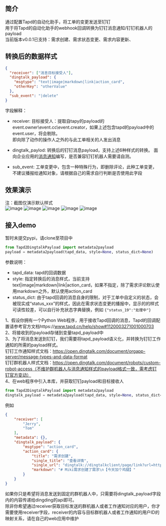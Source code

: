 ## 简介  
通过配置Tapd的自动化助手，将工单的变更发送至钉钉  
用于将Tapd的自动化助手的webhook回调转换为钉钉消息通知/钉钉机器人的payload  
当前版本v0.0.1已支持：需求创建、需求状态变更、需求内容更新、

## 转换后的数据样式  
```json
{
  "receiver": ["消息目标接受人"],
  "dingtalk_payload": {
    "msgtype": "text|image|markdown|link|action_card",
    "otherKey": "otherValue"
  },
  "sub_event": "|delete"
}
```
字段解释：  
- receiver: 目标接受人：提取自tapy的payload的event.owner\event.cc\event.creator，如果上述包含tapd的payload中的event.user，将会剔除。   
即向除了动作的操作人之外的与此工单相关的人发出消息  

- dingtalk_paylod: 转换后的钉钉消息payload，支持上述6种样式的转换。
面向企业应用的[消息通知](https://open.dingtalk.com/document/orgapp-server/message-types-and-data-format)编写，是否兼容钉钉机器人需要请自测。 

- sub_event: 工单变更中，包含一种特殊行为，即删除评论，此种工单变更，不建议播报给通知对象，请根据自己的需求自行判断是否使用此字段



## 效果演示
注：截图仅演示默认样式  
![image](https://user-images.githubusercontent.com/41095303/178666581-53cca58c-1572-40c6-964b-ebb579adbf41.png)
![image](https://user-images.githubusercontent.com/41095303/178666604-c57f7700-1015-4e65-aa5e-f7edf03265f1.png)
![image](https://user-images.githubusercontent.com/41095303/178666621-bd016239-b0ae-45b8-838e-9e02dcfb1707.png)
![image](https://user-images.githubusercontent.com/41095303/178666632-7d479b57-905d-401e-9402-043746e88ce6.png)
![image](https://user-images.githubusercontent.com/41095303/178666653-aaba7ce3-72e9-451e-8d95-a332ec501767.png)



## 接入demo
暂时未提交pypi，请clone至项目中 
```python
from Tapd2DingtalkPayload import metadata2payload
payload = metadata2payload(tapd_data, style=None, status_dict=None)
```
参数说明： 
- tapd_data: tapd的回调数据
- style: 指定转换后的消息样式，当前支持text|image|markdown|link|action_card，如果不指定，除了需求评论默认使用markdown之外，默认使用action_card 
- status_dict: 由于tapd回调的消息自身的限制，对于工单中自定义的状态，会被现实成“status_xxx”的样式，因此在需求状态变更的播报中，显示的的样式可读性较差，可以自行补充状态字典替换，例如
```{"status_19":"处理中"}```

1、假设你拥有一个Python Web程序，用于接收Tapd回调的消息，Tapd的回调配置请参考官方文档https://www.tapd.cn/help/show#1120003271001000703  
2、将接收到的payload存储到变量tapd_payload中  
3、为了将消息发送到钉钉，我们需要将tapd_payload语义化，并转换为钉钉工作通知的所需的payload样式。  
钉钉工作通知样式文档：https://open.dingtalk.com/document/orgapp-server/message-types-and-data-format  
钉钉群机器人样式文档：https://open.dingtalk.com/document/robots/custom-robot-access（不维护群机器人与消息通知样式的payload格式一致，需考虑钉钉官方变动）  
4、在web程序中引入本库，并获取钉钉payload和目标接收人
```python
from Tapd2DingtalkPayload import metadata2payload
dingtalk_payload = metadata2payload(tapd_data, style=None, status_dict=None)
```
例如  
```json
{
    "receiver": [
        "Jerry",
        "Tom"
    ],
    "metadata": {},
    "dingtalk_payload": {
        "msgtype": "action_card",
        "action_card": {
            "title": "需求创建",
            "single_title": "查看详情",
            "single_url": "dingtalk://dingtalkclient/page/link?url=https%3A%2F%2Fwww.tapd.cn%2Fxxxx&pc_slide=false&rp=3296",
            "markdown": "# Miki需求创建了需求\n【今天加个鸡腿】"
        }
    }
}
```
如果你只是希望将消息发送到固定的群机器人中，只需要将dingtalk_payload字段内的内容传递给dingding的api即可。  
除非你希望通过receiver获取目标发送的群机器人或者工作通知对应的用户，你才需要使用receiver字段，receiver的内容与目标群机器人或者工作通知的用户ID的映射关系，请在自己的web应用中维护




